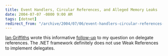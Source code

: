 ```yaml
---
title: Event Handlers, Circular References, and Alleged Memory Leaks
date: 2004-07-07 -0800 9:00 AM
tags: [dotnet]
redirect_from: "/archive/2004/07/06/event-handlers-circular-references-and-alleged-memory-leaks.aspx/"
---
```


[Ian Griffiths](http://www.interact-sw.co.uk/) wrote this informative
[follow-up](http://www.interact-sw.co.uk/iangblog/2004/07/07/circulareventrefs)
to my question on delegate references. The .NET framework definitely
does not use Weak References to implement delegates.

